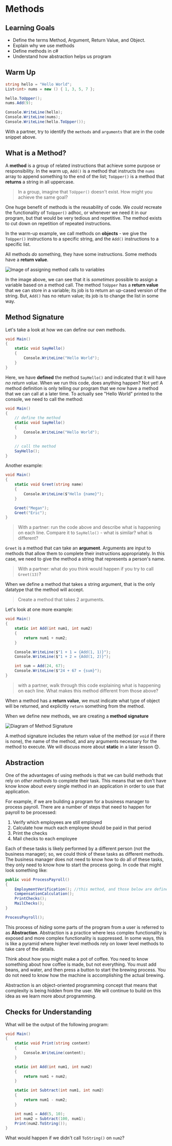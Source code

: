 # Methods

## Learning Goals
* Define the terms Method, Argument, Return Value, and Object.
* Explain why we use methods
* Define methods in c#
* Understand how abstraction helps us program

## Warm Up

```c#
string hello = "Hello World";
List<int> nums = new () { 1, 3, 5, 7 };

hello.ToUpper();
nums.Add(9);

Console.WriteLine(hello);
Console.WriteLine(nums);
Console.WriteLine(hello.ToUpper());
```

With a partner, try to identify the `methods` and `arguments` that are in the code snippet above.

## What is a Method?

A **method** is a group of related instructions that achieve some purpose or responsibility.  In the warm up, `Add()` is a method that instructs the `nums` array to append something to the end of the list; `ToUpper()` is a method that **returns** a string in all uppercase.

> In a group, imagine that `ToUpper()` doesn't exist.  How might you achieve the same goal?

One huge benefit of methods is the reusability of code.  We _could_ recreate the functionality of `ToUpper()` adhoc, or whenever we need it in our program, but that would be very tedious and repetitive.  The method exists to cut down on repetition of repeated instructions.

In the warm-up example, we call methods on **objects** - we give the `ToUpper()` instructions to a specific string, and the `Add()` instructions to a specific list.

All methods _do_ something, they have some instructions.  Some methods have a **return value**.

<!-- Really like this use of images/screenshots here! My only tweak would be to include line numbers in the screenshot to make it easier for students/instructors to reference -->

![Image of assigning method calls to variables](/Mod1/Images/Week3/AssigningReturnValues.png)

In the image above, we can see that it is _sometimes_ possible to assign a variable based on a method call.  The method `ToUpper` has a **return value** that we can store in a variable; its job is to return an up-cased version of the string.  But, `Add()` has no return value; its job is to change the list in some way.

<!-- I can imagine that this paragraph above re: return values is a little confusing to a new programmer since toUpper() and add() look basically the same and I don't know what a return value is at this point. Perhaps this is better covered later in the lesson, perhaps after the next section? Or maybe we include a small primer on what return values are somewhere earlier in the lesson. FWIW return values were always really confusing to me as a M1 student so this is my personal take here.   -->

## Method Signature

Let's take a look at how we can define our own methods.

```c#
void Main()
{
	static void SayHello()
	{
		Console.WriteLine("Hello World");
	}
}
```

Here, we have **defined** the method `SayHello()` and indicated that it will have _no return value_. When we run this code, does anything happen?  Not yet!  A method definition is only telling our program that we now have a method that we can call at a later time.  To actually see "Hello World" printed to the console, we need to call the method:

```c#
void Main()
{
    // define the method
    static void SayHello()
    {
        Console.WriteLine("Hello World");
    }

    // call the method
    SayHello();
}
```

Another example:

```c#
void Main()
{
    static void Greet(string name)
    {
        Console.WriteLine($"Hello {name}");
    }

    Greet("Megan");
    Greet("Eric");
}
```

> With a partner: run the code above and describe what is happening on each line.  Compare it to `SayHello()` - what is similar? what is different?

`Greet` is a method that can take an **argument**.  Arguments are input to methods that allow them to complete their instructions appropriately.  In this case, we need to give the method a string that represents a person's name.

> With a partner: what do you think would happen if you try to call `Greet(13)`?

<!-- Love this exploration exercise! -->

When we define a method that takes a string argument, that is the only datatype that the method will accept.

> Create a method that takes 2 arguments.

Let's look at one more example:

```c#
void Main()
{
    static int Add(int num1, int num2)
    {
        return num1 + num2;
    }

    Console.WriteLine($"1 + 1 = {Add(1, 1)}");
    Console.WriteLine($"1 + 2 = {Add(1, 2)}");

    int sum = Add(24, 67);
    Console.WriteLine($"24 + 67 = {sum}");
}
```

> with a partner, walk through this code explaining what is happening on each line.  What makes this method different from those above?

When a method has a **return value**, we must indicate what type of object will be returned, and explicitly `return` something from the method.

When we define new methods, we are creating a **method signature**

![Diagram of Method Signature](/Mod1/Images/Week3/MethodSignature.png)
<!-- Love that this is broken down into a color coded diagram! these can be a nice visual way to also break up big blocks of text too -->

A method signature includes the return value of the method (or `void` if there is none), the name of the method, and any arguments necessary for the method to execute. We will discuss more about **static** in a later lesson 😊.

## Abstraction

One of the advantages of using methods is that we can build methods that rely on _other methods_ to complete their task. This means that we don't have know know about every single method in an application in order to use that application.  

For example, if we are building a program for a business manager to process payroll.  There are a number of steps that need to happen for payroll to be processed:
1. Verify which employees are still employed
2. Calculate how much each employee should be paid in that period
3. Print the checks
4. Mail checks to each employee

Each of these tasks is likely performed by a different person (not the business manager); so, we could think of these tasks as different methods.  The business manager does not need to know how to do all of these tasks, they only need to know how to start the process going.  In code that might look something like:

```c#
public void ProcessPayroll()
{
    EmploymentVerification(); //this method, and those below are defined somewhere else in the program. The manager doesn't care what this method look like, only that it is completed.
    CompensationCalculation();
    PrintChecks();
    MailChecks();
}

ProcessPayroll();
```

This process of *hiding* some parts of the program from a user is referred to as **Abstraction**.  Abstraction is a practice where less complex functionality is exposed and more complex functionality is suppressed. In some ways, this is like a pyramid where higher level methods rely on lower level methods to take care of the details.

<!-- This sentence "Abstraction is a practice where less complex functionality is exposed in an interface and more complex functionality is suppressed." is pretty heavy haha. I think the pyramid example afterwards is good, but perhaps we include a visual of what that looks like too?  -->

Think about how you might make a pot of coffee.  You need to know something about how coffee is made, but not everything.  You must add beans, and water, and then press a button to start the brewing process.  You do not need to know how the machine is accomplishing the actual brewing.

Abstraction is an object-oriented programming concept that means that complexity is being hidden from the user.  We will continue to build on this idea as we learn more about programming.


## Checks for Understanding
What will be the output of the following program:

```c#
void Main()
{
    static void Print(string content)
    {
        Console.WriteLine(content);
    }

    static int Add(int num1, int num2)
    {
        return num1 + num2;
    }

    static int Subtract(int num1, int num2)
    {
        return num1 - num2;
    }

    int num1 = Add(5, 10);
    int num2 = Subtract(100, num1);
    Print(num2.ToString());
}
```

What would happen if we didn't call `ToString()` on `num2`?